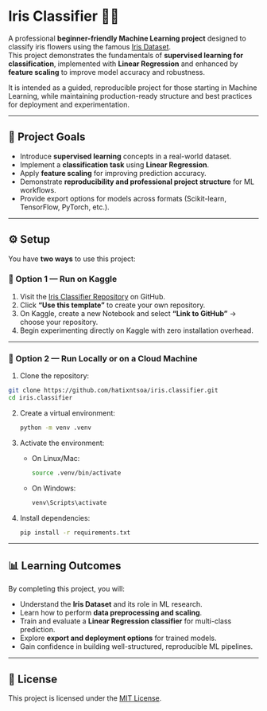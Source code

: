 # Iris Classifier 🌸🤖

A professional **beginner-friendly Machine Learning project** designed to classify iris flowers using the famous [Iris Dataset](https://www.kaggle.com/code/drisrarahmad/iris-flower-dataset).  
This project demonstrates the fundamentals of **supervised learning for classification**, implemented with **Linear Regression** and enhanced by **feature scaling** to improve model accuracy and robustness.  

It is intended as a guided, reproducible project for those starting in Machine Learning, while maintaining production-ready structure and best practices for deployment and experimentation.

---

## 🎯 Project Goals

- Introduce **supervised learning** concepts in a real-world dataset.
- Implement a **classification task** using **Linear Regression**.
- Apply **feature scaling** for improving prediction accuracy.
- Demonstrate **reproducibility and professional project structure** for ML workflows.
- Provide export options for models across formats (Scikit-learn, TensorFlow, PyTorch, etc.).

---

## ⚙️ Setup

You have **two ways** to use this project:

### 🔹 Option 1 — Run on Kaggle

1. Visit the [Iris Classifier Repository](https://github.com/hatixntsoa/machine.learning) on GitHub.
2. Click **“Use this template”** to create your own repository.
3. On Kaggle, create a new Notebook and select **“Link to GitHub”** → choose your repository.
4. Begin experimenting directly on Kaggle with zero installation overhead.

---

### 🔹 Option 2 — Run Locally or on a Cloud Machine

1. Clone the repository:

```bash
git clone https://github.com/hatixntsoa/iris.classifier.git
cd iris.classifier
````

2. Create a virtual environment:

   ```bash
   python -m venv .venv
   ```

3. Activate the environment:

   * On Linux/Mac:

     ```bash
     source .venv/bin/activate
     ```
   * On Windows:

     ```bash
     venv\Scripts\activate
     ```

4. Install dependencies:

   ```bash
   pip install -r requirements.txt
   ```

---

## 📊 Learning Outcomes

By completing this project, you will:

* Understand the **Iris Dataset** and its role in ML research.
* Learn how to perform **data preprocessing and scaling**.
* Train and evaluate a **Linear Regression classifier** for multi-class prediction.
* Explore **export and deployment options** for trained models.
* Gain confidence in building well-structured, reproducible ML pipelines.

---

## 📜 License

This project is licensed under the [MIT License](LICENSE.md).


